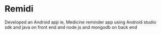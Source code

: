 # Remidi
Developed an Android app ie, Medicine reminder app using Android studio sdk and java on front end and node js and mongodb on back end

